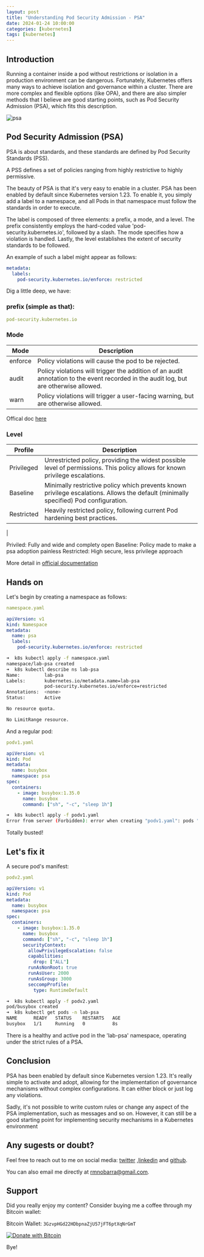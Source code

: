 ```yaml
---
layout: post
title: "Understanding Pod Security Admission - PSA"
date: 2024-01-24 10:00:00
categories: [kubernetes]
tags: [kubernetes]
---
```


## Introduction

Running a container inside a pod without restrictions or isolation in a production environment can be dangerous. Fortunately, Kubernetes offers many ways to achieve isolation and governance within a cluster. There are more complex and flexible options (like OPA), and there are also simpler methods that I believe are good starting points, such as Pod Security Admission (PSA), which fits this description.

![psa](https://rmnobarradev.blob.core.windows.net/rmnobarradev/psa-resized.png)

## Pod Security Admission (PSA)

PSA is about standards, and these standards are defined by Pod Security Standards (PSS).

A PSS defines a set of policies ranging from highly restrictive to highly permissive.

The beauty of PSA is that it's very easy to enable in a cluster. PSA has been enabled by default since Kubernetes version 1.23. To enable it, you simply add a label to a namespace, and all Pods in that namespace must follow the standards in order to execute.

The label is composed of three elements: a prefix, a mode, and a level. The prefix consistently employs the hard-coded value 'pod-security.kubernetes.io', followed by a slash. The mode specifies how a violation is handled. Lastly, the level establishes the extent of security standards to be followed. 

An example of such a label might appear as follows:

```yaml
metadata:
  labels:
    pod-security.kubernetes.io/enforce: restricted
```

Dig a little deep, we have:

### prefix (simple as that):

```yaml
pod-security.kubernetes.io
```

### Mode

| Mode | Description |
|----------|----------|
| enforce  | Policy violations will cause the pod to be rejected.  |
| audit  | Policy violations will trigger the addition of an audit annotation to the event recorded in the audit log, but are otherwise allowed.  |
| warn  | Policy violations will trigger a user-facing warning, but are otherwise allowed.  |

Offical doc [here](https://kubernetes.io/docs/concepts/security/pod-security-admission/)

### Level

| Profile | Description |
|----------|----------|
|Privileged | Unrestricted policy, providing the widest possible level of permissions. This policy allows for known privilege escalations.  |
| Baseline | Minimally restrictive policy which prevents known privilege escalations. Allows the default (minimally specified) Pod configuration.  |
| Restricted	 | Heavily restricted policy, following current Pod hardening best practices.
 |

Priviled: Fully and wide and complety open
Baseline: Policy made to make a psa adoption painless
Restricted: High secure, less privilege approach

More detail in [official documentation](https://kubernetes.io/docs/concepts/security/pod-security-standards/)

## Hands on

Let's begin by creating a namespace as follows:

```yaml
namespace.yaml

apiVersion: v1
kind: Namespace
metadata:
  name: psa
  labels:
    pod-security.kubernetes.io/enforce: restricted
```
```bash
➜  k8s kubectl apply -f namespace.yaml                                                                            
namespace/lab-psa created
➜  k8s kubectl describe ns lab-psa    
Name:         lab-psa
Labels:       kubernetes.io/metadata.name=lab-psa
              pod-security.kubernetes.io/enforce=restricted
Annotations:  <none>
Status:       Active

No resource quota.

No LimitRange resource.
```


And a regular pod:

```yaml
podv1.yaml

apiVersion: v1
kind: Pod
metadata:
  name: busybox
  namespace: psa
spec:
  containers:
    - image: busybox:1.35.0
      name: busybox
      command: ["sh", "-c", "sleep 1h"]
```
```bash
➜  k8s kubectl apply -f podv1.yaml    
Error from server (Forbidden): error when creating "podv1.yaml": pods "busybox" is forbidden: violates PodSecurity "restricted:latest": allowPrivilegeEscalation != false (container "busybox" must set securityContext.allowPrivilegeEscalation=false), unrestricted capabilities (container "busybox" must set securityContext.capabilities.drop=["ALL"]), runAsNonRoot != true (pod or container "busybox" must set securityContext.runAsNonRoot=true), seccompProfile (pod or container "busybox" must set securityContext.seccompProfile.type to "RuntimeDefault" or "Localhost")
```

Totally busted!


## Let's fix it

A secure pod's manifest:

```yaml
podv2.yaml

apiVersion: v1
kind: Pod
metadata:
  name: busybox
  namespace: psa
spec:
  containers:
    - image: busybox:1.35.0
      name: busybox
      command: ["sh", "-c", "sleep 1h"]
      securityContext:
        allowPrivilegeEscalation: false
        capabilities:
          drop: ["ALL"]
        runAsNonRoot: true
        runAsUser: 2000
        runAsGroup: 3000
        seccompProfile:
          type: RuntimeDefault
```
```bash
➜  k8s kubectl apply -f podv2.yaml
pod/busybox created
➜  k8s kubectl get pods -n lab-psa         
NAME      READY   STATUS    RESTARTS   AGE
busybox   1/1     Running   0          8s
```

There is a healthy and active pod in the 'lab-psa' namespace, operating under the strict rules of a PSA.

## Conclusion

PSA has been enabled by default since Kubernetes version 1.23. It's really simple to activate and adopt, allowing for the implementation of governance mechanisms without complex configurations. It can either block or just log any violations.

Sadly, it's not possible to write custom rules or change any aspect of the PSA implementation, such as messages and so on. However, it can still be a good starting point for implementing security mechanisms in a Kubernetes environment

## Any sugests or doubt? 

Feel free to reach out to me on social media: [twitter](https://twitter.com/rmnobarra)
,[linkedin](https://www.linkedin.com/in/rmnobarra/) and [github](https://github.com/rmnobarra).

You can also email me directly at rmnobarra@gmail.com. 

## Support

Did you really enjoy my content? Consider buying me a coffee through my Bitcoin wallet: 

Bitcoin Wallet: `3GzvpHGd22HDbpnaZjU57jFT6ptXqNrGmT`

[![Donate with Bitcoin](https://img.shields.io/badge/Doar%20com-Bitcoin-orange)](bitcoin:3GzvpHGd22HDbpnaZjU57jFT6ptXqNrGmT)

Bye!















